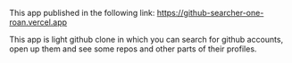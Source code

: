 This app published in the following link:
https://github-searcher-one-roan.vercel.app

This app is light github clone in which you can search for github accounts, open up them and see some repos and other parts of their profiles.


